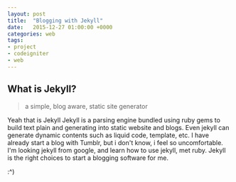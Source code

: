 ```yaml
---
layout: post
title:  "Blogging with Jekyll"
date:   2015-12-27 01:00:00 +0000
categories: web
tags:
- project
- codeigniter
- web
---
```


## What is Jekyll?

> a simple, blog aware, static site generator

Yeah that is Jekyll
Jekyll is a parsing engine bundled using ruby gems to build text plain and generating into static website and blogs. Even jekyll can generate dynamic contents such as liquid code, template, etc.
I have already start a blog with Tumblr, but i don't know, i feel so uncomfortable.
I'm looking jekyll from google, and learn how to use jekyll, met ruby.
Jekyll is the right choices to start a blogging software for me.


:^)


